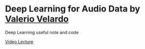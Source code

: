 # Deep Learning for Audio Data by [Valerio Velardo](https://valeriovelardo.com/)
Deep Learning useful note and code



[Video Lecture](https://www.youtube.com/watch?v=fMqL5vckiU0&list=PL-wATfeyAMNrtbkCNsLcpoAyBBRJZVlnf)
